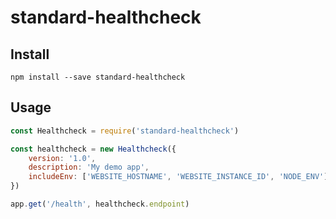 # standard-healthcheck

## Install

```
npm install --save standard-healthcheck
```

## Usage

```javascript
const Healthcheck = require('standard-healthcheck')

const healthcheck = new Healthcheck({
	version: '1.0',
	description: 'My demo app',
	includeEnv: ['WEBSITE_HOSTNAME', 'WEBSITE_INSTANCE_ID', 'NODE_ENV']
})

app.get('/health', healthcheck.endpoint)
```